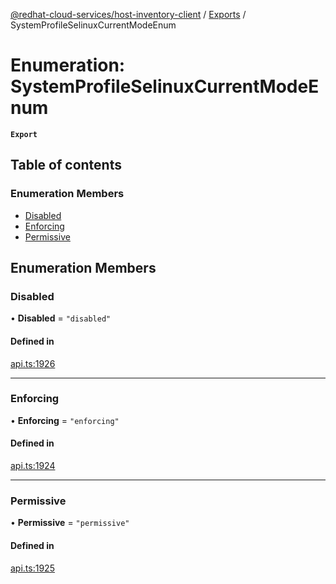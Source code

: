 [@redhat-cloud-services/host-inventory-client](../README.md) / [Exports](../modules.md) / SystemProfileSelinuxCurrentModeEnum

# Enumeration: SystemProfileSelinuxCurrentModeEnum

**`Export`**

## Table of contents

### Enumeration Members

- [Disabled](SystemProfileSelinuxCurrentModeEnum.md#disabled)
- [Enforcing](SystemProfileSelinuxCurrentModeEnum.md#enforcing)
- [Permissive](SystemProfileSelinuxCurrentModeEnum.md#permissive)

## Enumeration Members

### Disabled

• **Disabled** = ``"disabled"``

#### Defined in

[api.ts:1926](https://github.com/RedHatInsights/javascript-clients/blob/master/packages/host-inventory/api.ts#L1926)

___

### Enforcing

• **Enforcing** = ``"enforcing"``

#### Defined in

[api.ts:1924](https://github.com/RedHatInsights/javascript-clients/blob/master/packages/host-inventory/api.ts#L1924)

___

### Permissive

• **Permissive** = ``"permissive"``

#### Defined in

[api.ts:1925](https://github.com/RedHatInsights/javascript-clients/blob/master/packages/host-inventory/api.ts#L1925)
